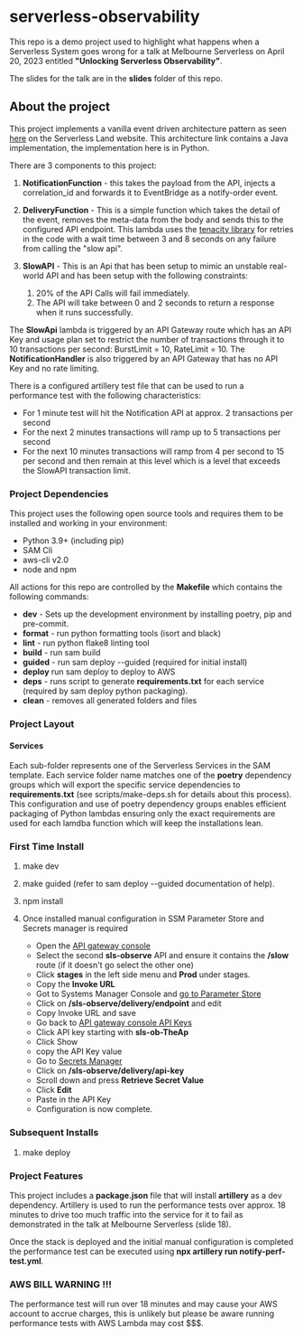 # serverless-observability

This repo is a demo project used to highlight what happens when a Serverless System goes wrong for a talk at Melbourne Serverless on April 20, 2023 entitled **"Unlocking Serverless Observability"**.

The slides for the talk are in the **slides** folder of this repo.

## About the project

This project implements a vanilla event driven architecture pattern as seen [here](https://serverlessland.com/patterns/apigw-lambda-eventbridge-sam-java) on the Serverless Land website.  This architecture link contains a Java implementation, the implementation here is in Python.

There are 3 components to this project:

1. **NotificationFunction** - this takes the payload from the API, injects a correlation_id and forwards it to EventBridge as a notify-order event.
2. **DeliveryFunction** - This is a simple function which takes the detail of the event, removes the meta-data from the body and sends this to the configured API endpoint.  This lambda uses the [tenacity library](https://pypi.org/project/tenacity/) for retries in the code with a wait time between 3 and 8 seconds on any failure from calling the "slow api".
3. **SlowAPI** - This is an Api that has been setup to mimic an unstable real-world API and has been setup with the following constraints:

   1. 20% of the API Calls will fail immediately.
   2. The API will take between 0 and 2 seconds to return a response when it runs successfully.

The **SlowApi** lambda is triggered by an API Gateway route which has an API Key and usage plan set to restrict the number of transactions through it to 10 transactions per second: BurstLimit = 10, RateLimit = 10.
The **NotificationHandler** is also triggered by an API Gateway that has no API Key and no rate limiting.

There is a configured artillery test file that can be used to run a performance test with the following characteristics:

- For 1 minute test will hit the Notification API at approx. 2 transactions per second
- For the next 2 minutes transactions will ramp up to 5 transactions per second
- For the next 10 minutes transactions will ramp from 4 per second to 15 per second and then remain at this level which is a level that exceeds the SlowAPI transaction limit.


### Project Dependencies

This project uses the following open source tools and requires them to be installed and working in your environment:

- Python 3.9+ (including pip)
- SAM Cli
- aws-cli v2.0
- node and npm

All actions for this repo are controlled by the **Makefile** which contains the following commands:

- **dev** - Sets up the development environment by installing poetry, pip and pre-commit.
- **format** - run python formatting tools (isort and black)
- **lint** - run python flake8 linting tool
- **build** - run sam build
- **guided** - run sam deploy --guided (required for initial install)
- **deploy** run sam deploy to deploy to AWS
- **deps** - runs script to generate **requirements.txt** for each service (required by sam deploy python packaging).
- **clean** - removes all generated folders and files

### Project Layout

#### Services

Each sub-folder represents one of the Serverless Services in the SAM template.  Each service folder name matches one of the **poetry** dependency groups which will export the specific service dependencies to **requirements.txt** (see scripts/make-deps.sh for details about this process).  This configuration and use of poetry dependency groups enables efficient packaging of Python lambdas ensuring only the exact requirements are used for each lamdba function which will keep the installations lean.

### First Time Install

1. make dev
2. make guided (refer to sam deploy --guided documentation of help).
3. npm install
4. Once installed manual configuration in SSM Parameter Store and Secrets manager is required

    - Open the [API gateway console](https://ap-southeast-2.console.aws.amazon.com/apigateway/main/apis?region=ap-southeast-2)
    - Select the second **sls-observe** API and ensure it contains the **/slow** route (if it doesn't go select the other one)
    - Click **stages** in the left side menu and **Prod** under stages.
    - Copy the **Invoke URL**
    - Got to Systems Manager Console and [go to Parameter Store](https://ap-southeast-2.console.aws.amazon.com/systems-manager/parameters/?region=ap-southeast-2&tab=Table)
    - Click on **/sls-observe/delivery/endpoint** and edit
    - Copy Invoke URL and save
    - Go back to [API gateway console API Keys](https://ap-southeast-2.console.aws.amazon.com/apigateway/home?region=ap-southeast-2#/api-keys)
    - Click API key starting with **sls-ob-TheAp**
    - Click Show
    - copy the API Key value
    - Go to [Secrets Manager](https://ap-southeast-2.console.aws.amazon.com/secretsmanager/listsecrets?region=ap-southeast-2)
    - Click on **/sls-observe/delivery/api-key**
    - Scroll down and press **Retrieve Secret Value**
    - Click **Edit**
    - Paste in the API Key
    - Configuration is now complete.

### Subsequent Installs

1. make deploy

### Project Features

This project includes a **package.json** file that will install **artillery** as a dev dependency.  Artillery is used to run the performance tests over approx. 18 minutes to drive too much traffic into the service for it to fail as demonstrated in the talk at Melbourne Serverless (slide 18).

Once the stack is deployed and the initial manual configuration is completed the performance test can be executed using **npx artillery run notify-perf-test.yml**.

### AWS BILL WARNING !!!

The performance test will run over 18 minutes and may cause your AWS account to accrue charges, this is unlikely but please be aware running performance tests with AWS Lambda may cost $$$.
